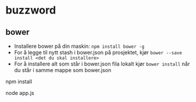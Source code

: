 # buzzword

## bower

- Installere bower på din maskin: `npm install bower -g`
- For å legge til nytt stash i bower.json på prosjektet, kjør `bower --save install <det du skal installere>`
- For å installere alt som står i bower.json fila lokalt kjør `bower install` når du står i samme mappe som bower.json

npm install

node app.js
